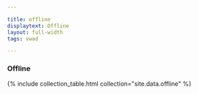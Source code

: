 ```yaml
---

title: offline
displaytext: Offline
layout: full-width
tags: vwad

---
```


### Offline

{% include collection_table.html collection="site.data.offline" %}
